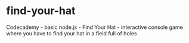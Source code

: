# find-your-hat
Codecademy - basic node.js - Find Your Hat - interactive console game where you have to find your hat in a field full of holes
